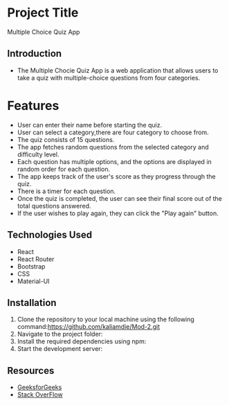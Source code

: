 # Project Title
Multiple Choice Quiz App
## Introduction
- The Multiple Chocie Quiz App is a web application that allows users to take a quiz with multiple-choice questions from four categories.
# Features
- User can enter their name before starting the quiz.
- User can select a category,there are four category to choose from.
- The quiz consists of 15 questions.
- The app fetches random questions from the selected category and difficulty level.
- Each question has multiple options, and the options are displayed in random order for each question.
- The app keeps track of the user's score as they progress through the quiz.
- There is a timer for each question.
- Once the quiz is completed, the user can see their final score out of the total questions answered.
- If the user wishes to play again, they can click the "Play again" button.
## Technologies Used
- React
- React Router
- Bootstrap
- CSS
- Material-UI
## Installation
1. Clone the repository to your local machine using the following 
command:https://github.com/kaliamdie/Mod-2.git
2. Navigate to the project folder:
3. Install the required dependencies using npm:
4. Start the development server:
## Resources
- [GeeksforGeeks](https://www.geeksforgeeks.org/)
- [Stack OverFlow](https://stackoverflow.com/)
  
  
